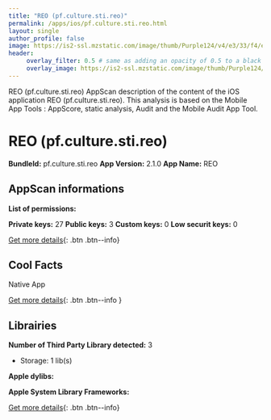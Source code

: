 ```yaml
---
title: "REO (pf.culture.sti.reo)"
permalink: /apps/ios/pf.culture.sti.reo.html
layout: single
author_profile: false
image: https://is2-ssl.mzstatic.com/image/thumb/Purple124/v4/e3/33/f4/e333f472-24ff-badd-f8e7-4b1ddbdea4c2/AppIcon-0-0-1x_U007emarketing-0-0-0-10-0-0-sRGB-0-0-0-GLES2_U002c0-512MB-85-220-0-0.png/512x512bb.jpg
header: 
     overlay_filter: 0.5 # same as adding an opacity of 0.5 to a black background
     overlay_image: https://is2-ssl.mzstatic.com/image/thumb/Purple124/v4/e3/33/f4/e333f472-24ff-badd-f8e7-4b1ddbdea4c2/AppIcon-0-0-1x_U007emarketing-0-0-0-10-0-0-sRGB-0-0-0-GLES2_U002c0-512MB-85-220-0-0.png/512x512bb.jpg
---
```

REO (pf.culture.sti.reo) AppScan description of the content of the iOS application REO (pf.culture.sti.reo). This analysis is based on the Mobile App Tools : AppScore, static analysis, Audit and the Mobile Audit App Tool.

# REO (pf.culture.sti.reo)

**BundleId:** pf.culture.sti.reo
**App Version:** 2.1.0
**App Name:** REO


## AppScan informations 

**List of permissions:** 
  
  
**Private keys:** 27
**Public keys:** 3
**Custom keys:** 0
**Low securit keys:** 0
  
[Get more details](/pricing.html){: .btn .btn--info}

## Cool Facts

Native App
  
[Get more details](/pricing.html){: .btn .btn--info }

## Librairies 
**Number of Third Party Library detected:** 3
- Storage: 1 lib(s)


**Apple dylibs:**


**Apple System Library Frameworks:**


  
[Get more details](/pricing.html){: .btn .btn--info}

